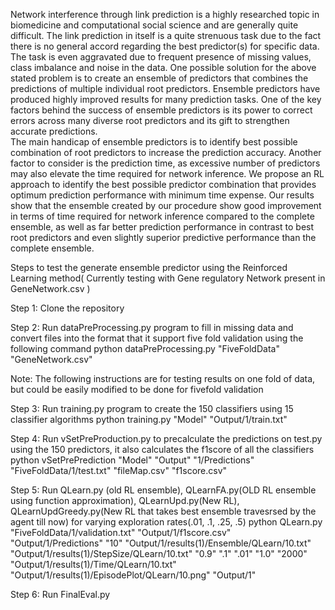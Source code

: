 Network interference through link prediction is a highly researched topic in biomedicine and computational social science and are generally quite difficult. The link prediction in itself is a quite strenuous task due to the fact there is no general accord regarding the best predictor(s) for specific data. The task is even aggravated due to frequent presence of missing values, class imbalance and noise in the data. 
One possible solution for the above stated problem is to create an ensemble of predictors that combines the predictions of multiple individual root predictors.  Ensemble predictors have produced highly improved results for many prediction tasks.  One of the key factors behind the success of ensemble predictors is its power to correct errors across many diverse root predictors and its gift to strengthen accurate predictions.  
The main handicap of ensemble predictors is to identify best possible combination of root predictors to increase the prediction accuracy. Another factor to consider is the prediction time, as excessive number of predictors may also elevate the time required for network inference. We propose an RL approach to identify the best possible predictor combination that provides optimum prediction performance with minimum time expense.  Our results show that the ensemble created by our procedure show good improvement in terms of time required for network inference compared to the complete ensemble, as well as far better prediction performance in contrast to best root predictors and even slightly superior predictive performance than the complete ensemble. 

Steps to test the generate ensemble predictor using the Reinforced Learning method( Currently testing with Gene regulatory Network present in GeneNetwork.csv  )

Step 1: Clone the repository

Step 2: Run dataPreProcessing.py program to fill in missing data and convert files into the format that it support five fold validation using the following command
python dataPreProcessing.py "FiveFoldData" "GeneNetwork.csv" 

Note: The following instructions are for testing results on one fold of data, but could be easily modified to be done for fivefold validation

Step 3: Run training.py program to create the 150 classifiers using 15 classifier algorithms
python training.py "Model" "Output/1/train.txt"

Step 4: Run vSetPreProduction.py to precalculate the predictions on test.py using the 150 predictors, it also calculates the f1score of all the classifiers
python vSetPrePrediction "Model" "Output" "1/Predictions" "FiveFoldData/1/test.txt" "fileMap.csv" "f1score.csv"

Step 5: Run QLearn.py (old RL ensemble), QLearnFA.py(OLD RL ensemble using function approximation), QLearnUpd.py(New RL), QLearnUpdGreedy.py(New RL that takes best ensemble travesrsed by the agent till now) for varying exploration rates(.01, .1, .25, .5)
python QLearn.py "FiveFoldData/1/validation.txt" "Output/1/f1score.csv" "Output/1/Predictions" "10" "Output/1/results(1)/Ensemble/QLearn/10.txt" "Output/1/results(1)/StepSize/QLearn/10.txt" "0.9" ".1" ".01" "1.0" "2000" "Output/1/results(1)/Time/QLearn/10.txt" "Output/1/results(1)/EpisodePlot/QLearn/10.png" "Output/1" 

Step 6: Run FinalEval.py
